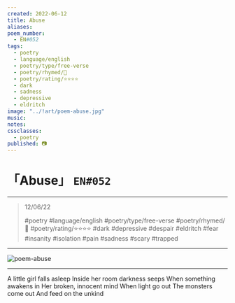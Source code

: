 ```yaml
---
created: 2022-06-12
title: Abuse
aliases:
poem_number:
  - EN#052
tags:
  - poetry
  - language/english
  - poetry/type/free-verse
  - poetry/rhymed/🔴
  - poetry/rating/⭐⭐⭐⭐
  - dark
  - sadness
  - depressive
  - eldritch
image: "../!art/poem-abuse.jpg"
music:
notes:
cssclasses:
  - poetry
published: 📷
---
```

# 「Abuse」 `EN#052`

---

> 12/06/22
> 
> #poetry 
> #language/english 
> #poetry/type/free-verse 
> #poetry/rhymed/🔴 
> #poetry/rating/⭐⭐⭐⭐ 
> #dark #depressive #despair #eldritch #fear #insanity #isolation #pain #sadness #scary #trapped 

---

![poem-abuse](../!art/poem-abuse.jpg)


---

A little girl falls asleep
Inside her room darkness seeps
When something awakens in
Her broken, innocent mind
When light go out
The monsters come out
And feed on the unkind